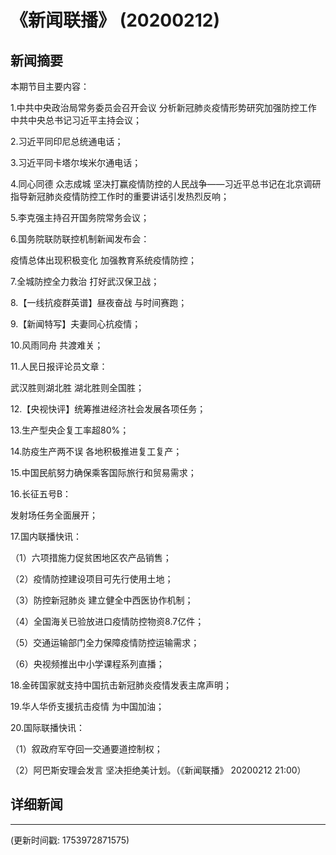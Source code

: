 # 《新闻联播》 (20200212)

## 新闻摘要

本期节目主要内容：

1.中共中央政治局常务委员会召开会议 分析新冠肺炎疫情形势研究加强防控工作 中共中央总书记习近平主持会议；

2.习近平同印尼总统通电话；

3.习近平同卡塔尔埃米尔通电话；

4.同心同德 众志成城 坚决打赢疫情防控的人民战争——习近平总书记在北京调研指导新冠肺炎疫情防控工作时的重要讲话引发热烈反响；

5.李克强主持召开国务院常务会议；

6.国务院联防联控机制新闻发布会：

疫情总体出现积极变化 加强教育系统疫情防控；

7.全城防控全力救治 打好武汉保卫战；

8.【一线抗疫群英谱】昼夜奋战 与时间赛跑；

9.【新闻特写】夫妻同心抗疫情；

10.风雨同舟 共渡难关；

11.人民日报评论员文章：

武汉胜则湖北胜 湖北胜则全国胜；

12.【央视快评】统筹推进经济社会发展各项任务；

13.生产型央企复工率超80%；

14.防疫生产两不误 各地积极推进复工复产；

15.中国民航努力确保乘客国际旅行和贸易需求；

16.长征五号B：

发射场任务全面展开；

17.国内联播快讯：

（1）六项措施力促贫困地区农产品销售；

（2）疫情防控建设项目可先行使用土地；

（3）防控新冠肺炎 建立健全中西医协作机制；

（4）全国海关已验放进口疫情防控物资8.7亿件；

（5）交通运输部门全力保障疫情防控运输需求；

（6）央视频推出中小学课程系列直播；

18.金砖国家就支持中国抗击新冠肺炎疫情发表主席声明；

19.华人华侨支援抗击疫情 为中国加油；

20.国际联播快讯：

（1）叙政府军夺回一交通要道控制权；

（2）阿巴斯安理会发言 坚决拒绝美计划。（《新闻联播》 20200212 21:00）

## 详细新闻

---

(更新时间戳: 1753972871575)


